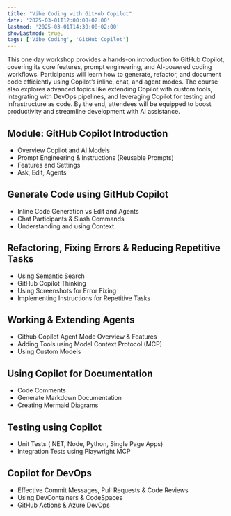 ```yaml
---
title: "Vibe Coding with GitHub Copilot"
date: '2025-03-01T12:00:00+02:00'
lastmod: '2025-03-01T14:30:00+02:00'
showLastmod: true,
tags: ['Vibe Coding', 'GitHub Copilot']
---
```


This one day workshop provides a hands-on introduction to GitHub Copilot, covering its core features, prompt engineering, and AI-powered coding workflows. Participants will learn how to generate, refactor, and document code efficiently using Copilot’s inline, chat, and agent modes. The course also explores advanced topics like extending Copilot with custom tools, integrating with DevOps pipelines, and leveraging Copilot for testing and infrastructure as code. By the end, attendees will be equipped to boost productivity and streamline development with AI assistance.

## Module: GitHub Copilot Introduction​

- Overview Copilot and AI Models
- Prompt Engineering & Instructions (Reusable Prompts)
- Features and Settings
- Ask, Edit, Agents

## Generate Code using GitHub Copilot​

- Inline Code Generation vs Edit and Agents
- Chat Participants & Slash Commands
- Understanding and using Context

## Refactoring, Fixing Errors ​& Reducing Repetitive Tasks​

- Using Semantic Search
- GitHub Copilot Thinking
- Using Screenshots for Error Fixing
- Implementing Instructions for Repetitive Tasks

## Working & Extending Agents

- Github Copilot Agent Mode Overview & Features
- Adding Tools using Model Context Protocol (MCP)
- Using Custom Models

## Using Copilot for Documentation​

- Code Comments
- Generate Markdown Documentation
- Creating Mermaid Diagrams

## Testing using Copilot​

- Unit Tests (.NET, Node, Python, Single Page Apps)
- Integration Tests using Playwright MCP

## Copilot for DevOps​

- Effective Commit Messages, Pull Requests & Code Reviews
- Using DevContainers & CodeSpaces
- GitHub Actions & Azure DevOps
